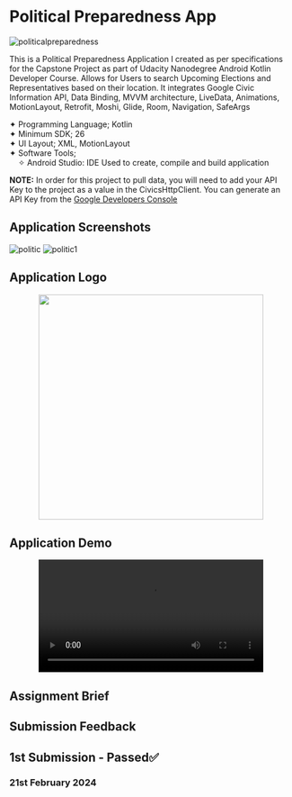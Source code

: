 # Political Preparedness App
![politicalpreparedness](https://github.com/dev-iram/Political-Preparedness-App/assets/22479692/0e0fc461-7a36-45b7-afdf-7a717dd41b3d)


This is a Political Preparedness Application I created as per specifications for the Capstone Project as part of Udacity Nanodegree Android Kotlin Developer Course.
Allows for Users to search Upcoming Elections and Representatives based on their location. It integrates Google Civic Information API, Data Binding, MVVM architecture, LiveData, Animations, MotionLayout, Retrofit, Moshi, Glide, Room, Navigation, SafeArgs

  ✦ Programming Language; Kotlin    
  ✦ Minimum SDK; 26    
  ✦ UI Layout; XML, MotionLayout  
  ✦ Software Tools;  
  &nbsp;&nbsp;&nbsp;&nbsp;✧ Android Studio: IDE Used to create, compile and build application

**NOTE:** In order for this project to pull data, you will need to add your API Key to the project as a value in the CivicsHttpClient. You can generate an API Key from the [Google Developers Console](https://console.developers.google.com/)
  
## Application Screenshots

![politic](https://github.com/dev-iram/Political-Preparedness-App/assets/22479692/69a8f519-552d-4560-b506-b4b7bc95de32)
![politic1](https://github.com/dev-iram/Political-Preparedness-App/assets/22479692/e74019ed-e3d2-4618-96c1-86e0b57793ce)







## Application Logo
 <div align="center">
  <image src="https://github.com/dev-iram/Political-Preparedness-App/assets/22479692/075d062e-3961-4d79-a104-94b685d56225" width="400" />
</div>

## Application Demo
 <div align="center">
  <video src="https://github.com/dev-iram/Political-Preparedness-App/assets/22479692/d7295c42-1c80-4af2-8635-d9b5b9b29d11" width="400" />
</div>

 ## Assignment Brief


## Submission Feedback 

## 1st Submission  - Passed✅
### 21st February 2024
```

```
